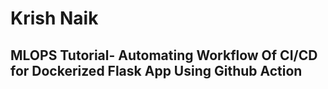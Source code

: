 # Krish Naik
## MLOPS Tutorial- Automating Workflow Of CI/CD for Dockerized Flask App Using Github Action